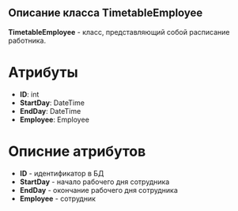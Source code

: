## Описание класса TimetableEmployee
**TimetableEmployee** -  класс, представляющий собой расписание работника.
# Атрибуты
- **ID**: int
- **StartDay**: DateTime
- **EndDay**: DateTime
- **Employee**: Employee
# Описние атрибутов
- **ID** - идентификатор в БД
- **StartDay** - начало рабочего дня сотрудника
- **EndDay** - окончание рабочего дня сотрудника
- **Employee** - сотрудник
